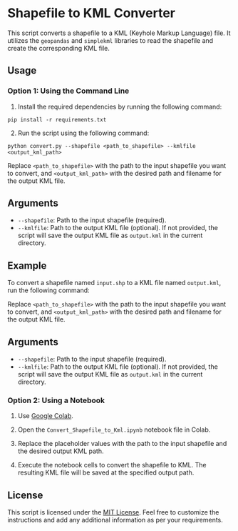 # Shapefile to KML Converter

This script converts a shapefile to a KML (Keyhole Markup Language) file. It utilizes the `geopandas` and `simplekml` libraries to read the shapefile and create the corresponding KML file.

## Usage

### Option 1: Using the Command Line
1. Install the required dependencies by running the following command:
```
pip install -r requirements.txt
```


2. Run the script using the following command:
```
python convert.py --shapefile <path_to_shapefile> --kmlfile <output_kml_path>
```


Replace `<path_to_shapefile>` with the path to the input shapefile you want to convert, and `<output_kml_path>` with the desired path and filename for the output KML file.

## Arguments

- `--shapefile`: Path to the input shapefile (required).
- `--kmlfile`: Path to the output KML file (optional). If not provided, the script will save the output KML file as `output.kml` in the current directory.

## Example

To convert a shapefile named `input.shp` to a KML file named `output.kml`, run the following command:


Replace `<path_to_shapefile>` with the path to the input shapefile you want to convert, and `<output_kml_path>` with the desired path and filename for the output KML file.

## Arguments

- `--shapefile`: Path to the input shapefile (required).
- `--kmlfile`: Path to the output KML file (optional). If not provided, the script will save the output KML file as `output.kml` in the current directory.

### Option 2: Using a Notebook

1. Use [Google Colab](https://colab.research.google.com/).

2. Open the `Convert_Shapefile_to_Kml.ipynb` notebook file in Colab.

3. Replace the placeholder values with the path to the input shapefile and the desired output KML path.

4. Execute the notebook cells to convert the shapefile to KML. The resulting KML file will be saved at the specified output path.


## License

This script is licensed under the [MIT License](LICENSE).
Feel free to customize the instructions and add any additional information as per your requirements.
